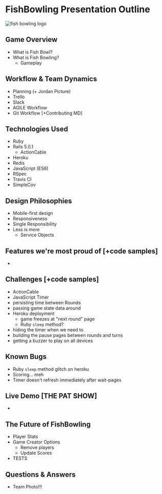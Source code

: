 # FishBowling Presentation Outline

![fish bowling logo](./app/assets/images/logo.png "Fish Bowling Logo")

## Game Overview

* What is Fish Bowl?
* What is Fish Bowling?
    * Gameplay
   
## Workflow & Team Dynamics
* Planning (+ Jordan Picture)
* Trello
* Slack
* AGILE Workflow
* Git Workflow [+Contributing MD]

## Technologies Used

* Ruby
* Rails 5.0.1
    * ActionCable
* Heroku
* Redis
* JavaScript (ES6)
* RSpec
* Travis CI
* SimpleCov

## Design Philosophies

* Mobile-first design
* Responsiveness
* Single Responsibility
* Less is more
   * Service Objects


## Features we're most proud of [+code samples]
* 

## Challenges [+code samples]

* ActionCable
* JavaScript Timer
* persisting time between Rounds
* passing game state data around
* Heroku deployment
    * game freezes at "next round" page
    * Ruby `sleep` method?
* hiding the timer when we need to
* building the pause pages between rounds and turns
* getting a buzzer to play on all devices

## Known Bugs

* Ruby `sleep` method glitch on heroku
* Scoring... meh
* Timer doesn't refresh immediately after wait-pages

## Live Demo [THE PAT SHOW]
* 

## The Future of FishBowling
* Player Stats
* Game Creator Options
   * Remove players
   * Update Scores
* TESTS

## Questions & Answers
* Team Photo!!!
